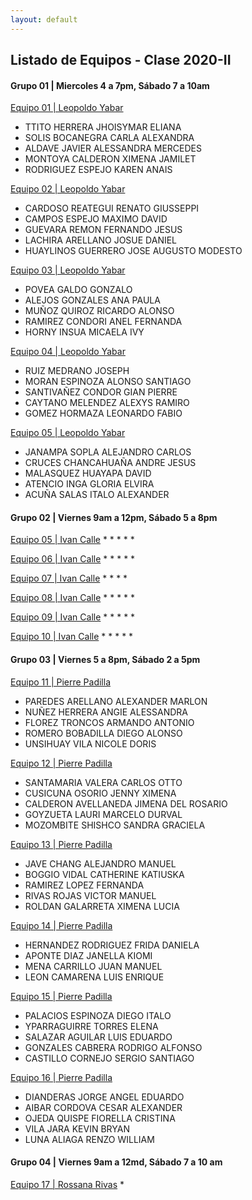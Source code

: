 ```yaml
---
layout: default
---
```

## Listado de Equipos - Clase 2020-II

#### Grupo 01 | Miercoles 4 a 7pm, Sábado 7 a 10am

[Equipo 01 | Leopoldo Yabar](https://proyectoepilepsia20212.github.io/ProyectosDeBiodiseno1/)
*	TTITO HERRERA JHOISYMAR ELIANA
*	SOLIS BOCANEGRA CARLA ALEXANDRA
*	ALDAVE JAVIER ALESSANDRA MERCEDES
*	MONTOYA CALDERON XIMENA JAMILET
*	RODRIGUEZ ESPEJO KAREN ANAIS

[Equipo 02 | Leopoldo Yabar](http://Biolepsia.ga )
*	CARDOSO REATEGUI RENATO GIUSSEPPI
*	CAMPOS ESPEJO MAXIMO DAVID
*	GUEVARA REMON FERNANDO JESUS
*	LACHIRA ARELLANO JOSUE DANIEL
*	HUAYLINOS GUERRERO JOSE AUGUSTO MODESTO

[Equipo 03 | Leopoldo Yabar](https://bioshockgb.github.io/)
*	POVEA GALDO GONZALO
*	ALEJOS GONZALES ANA PAULA
*	MUÑOZ QUIROZ RICARDO ALONSO
*	RAMIREZ CONDORI ANEL FERNANDA
*	HORNY INSUA MICAELA IVY

[Equipo 04 | Leopoldo Yabar](https://grupobiodiseno1.github.io/Proyecto-de-Biodise-o-1/)
*	RUIZ MEDRANO JOSEPH
*	MORAN ESPINOZA ALONSO SANTIAGO
*	SANTIVAÑEZ CONDOR GIAN PIERRE
*	CAYTANO MELENDEZ ALEXYS RAMIRO
*	GOMEZ HORMAZA LEONARDO FABIO

[Equipo 05 | Leopoldo Yabar](https://italoas.github.io/Biodiseno/)
*	JANAMPA SOPLA ALEJANDRO CARLOS
*	CRUCES CHANCAHUAÑA ANDRE JESUS
*	MALASQUEZ HUAYAPA DAVID
*	ATENCIO INGA GLORIA ELVIRA
*	ACUÑA SALAS ITALO ALEXANDER

#### Grupo 02 | Viernes 9am a 12pm, Sábado 5 a 8pm

[Equipo 05 | Ivan Calle]()
* 
* 
* 
* 
* 

[Equipo 06 | Ivan Calle]()
* 
* 
* 
* 
* 

[Equipo 07 | Ivan Calle]()
* 
* 
* 
* 

[Equipo 08 | Ivan Calle]()
* 
* 
* 
* 
*

[Equipo 09 | Ivan Calle]()
* 
* 
* 
* 
*

[Equipo 10 | Ivan Calle]()
* 
* 
* 
* 
*

#### Grupo 03 | Viernes 5 a 8pm, Sábado 2 a 5pm

[Equipo 11 | Pierre Padilla](https://angienunez29.wixsite.com/website)
* PAREDES ARELLANO ALEXANDER MARLON
* NUÑEZ HERRERA ANGIE ALESSANDRA
* FLOREZ TRONCOS ARMANDO ANTONIO
* ROMERO BOBADILLA DIEGO ALONSO
* UNSIHUAY VILA NICOLE DORIS

[Equipo 12 | Pierre Padilla](https://pdb03equipo02-grup.wixsite.com/equipo02)
* SANTAMARIA VALERA CARLOS OTTO
* CUSICUNA OSORIO JENNY XIMENA
* CALDERON AVELLANEDA JIMENA DEL ROSARIO
* GOYZUETA LAURI MARCELO DURVAL
* MOZOMBITE SHISHCO SANDRA GRACIELA

[Equipo 13 | Pierre Padilla](https://equipo3biodiseno.github.io/)
* JAVE CHANG ALEJANDRO MANUEL
* BOGGIO VIDAL CATHERINE KATIUSKA
* RAMIREZ LOPEZ FERNANDA
* RIVAS ROJAS VICTOR MANUEL
* ROLDAN GALARRETA XIMENA LUCIA

[Equipo 14 | Pierre Padilla](https://manaataaki.mobirisesite.com/page1.html)
* HERNANDEZ RODRIGUEZ FRIDA DANIELA
* APONTE DIAZ JANELLA KIOMI
* MENA CARRILLO JUAN MANUEL
* LEON CAMARENA LUIS ENRIQUE

[Equipo 15 | Pierre Padilla](https://diegopalaciosespinoza.github.io/BioDisT2/)
* PALACIOS ESPINOZA DIEGO ITALO
* YPARRAGUIRRE TORRES ELENA
* SALAZAR AGUILAR LUIS EDUARDO
* GONZALES CABRERA RODRIGO ALFONSO
* CASTILLO CORNEJO SERGIO SANTIAGO

[Equipo 16 | Pierre Padilla](https://kvila161.wixsite.com/proyectoepilepsia )
* DIANDERAS JORGE ANGEL EDUARDO
* AIBAR CORDOVA CESAR ALEXANDER
* OJEDA QUISPE FIORELLA CRISTINA
* VILA JARA KEVIN BRYAN
* LUNA ALIAGA RENZO WILLIAM

#### Grupo 04 | Viernes 9am a 12md, Sábado 7 a 10 am

[Equipo 17 | Rossana Rivas]()
*

